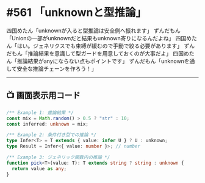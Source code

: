 # #561 「unknownと型推論」

四国めたん「unknownが入ると型推論は安全側へ振れます」
ずんだもん「Unionの一部がunknownだと結果もunknown寄りになるんだよね」
四国めたん「はい。ジェネリクスでも束縛が緩むので手動で絞る必要があります」
ずんだもん「推論結果を意識して型ガードを用意しておくのが大事だよ」
四国めたん「推論結果がanyにならない点もポイントです」
ずんだもん「unknownを通して安全な推論チェーンを作ろう！」

---

## 📺 画面表示用コード

```typescript
/** Example 1: 推論結果 */
const mix = Math.random() > 0.5 ? "str" : 10;
const inferred: unknown = mix;

/** Example 2: 条件付き型での推論 */
type Infer<T> = T extends { value: infer U } ? U : unknown;
type Result = Infer<{ value: number }>; // number

/** Example 3: ジェネリック関数内の推論 */
function pick<T>(value: T): T extends string ? string : unknown {
  return value as any;
}
```
